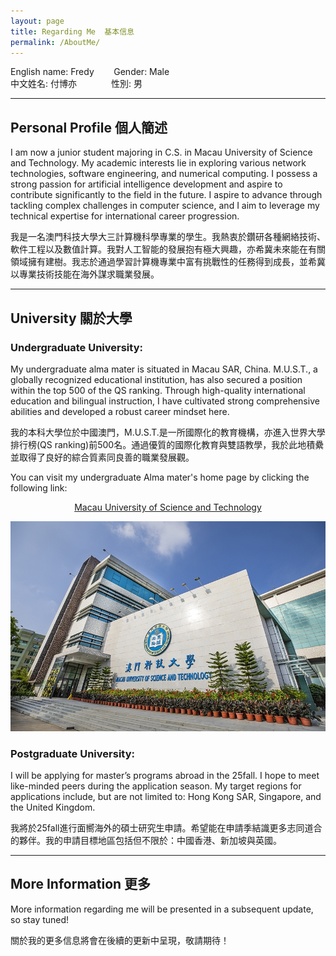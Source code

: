 ```yaml
---
layout: page
title: Regarding Me  基本信息
permalink: /AboutMe/
---
```


English name: Fredy &nbsp;&nbsp;&nbsp;&nbsp;&nbsp;&nbsp;&nbsp;Gender: Male              
中文姓名: 付博亦 &nbsp;&nbsp;&nbsp;&nbsp;&nbsp;&nbsp;&nbsp;&nbsp;&nbsp;&nbsp;&nbsp;&nbsp;&nbsp;性別: 男              

---

## Personal Profile  個人簡述

I am now a junior student majoring in C.S. in Macau University of Science and Technology. My academic interests lie in exploring various network technologies, software engineering, and numerical computing. I possess a strong passion for artificial intelligence development and aspire to contribute significantly to the field in the future.
I aspire to advance through tackling complex challenges in computer science, and I aim to leverage my technical expertise for international career progression.

我是一名澳門科技大學大三計算機科學專業的學生。我熱衷於鑽研各種網絡技術、軟件工程以及數值計算。我對人工智能的發展抱有極大興趣，亦希冀未來能在有關領域擁有建樹。我志於通過學習計算機專業中富有挑戰性的任務得到成長，並希冀以專業技術技能在海外謀求職業發展。

---

## University  關於大學
### Undergraduate University:
My undergraduate alma mater is situated in Macau SAR, China. M.U.S.T., a globally recognized educational institution, has also secured a position within the top 500 of the QS ranking. Through high-quality international education and bilingual instruction, I have cultivated strong comprehensive abilities and developed a robust career mindset here.

我的本科大學位於中國澳門，M.U.S.T.是一所國際化的教育機構，亦進入世界大學排行榜(QS ranking)前500名。通過優質的國際化教育與雙語教學，我於此地積纍並取得了良好的綜合質素同良善的職業發展觀。

You can visit my undergraduate Alma mater's home page by clicking the following link:
 <p align="center">
  <a href="https://www.must.edu.mo/index.html?locale=en_US">Macau University of Science and Technology</a>
</p>

![MUST](/images/FunBlog/M.U.S.T..jpeg#pic_center)

### Postgraduate University:
I will be applying for master’s programs abroad in the 25fall. I hope to meet like-minded peers during the application season. My target regions for applications include, but are not limited to: Hong Kong SAR, Singapore, and the United Kingdom.

我將於25fall進行面嚮海外的碩士研究生申請。希望能在申請季結識更多志同道合的夥伴。我的申請目標地區包括但不限於：中國香港、新加坡與英國。

---

## More Information 更多

More information regarding me will be presented in a subsequent update, so stay tuned!

關於我的更多信息將會在後續的更新中呈現，敬請期待！
